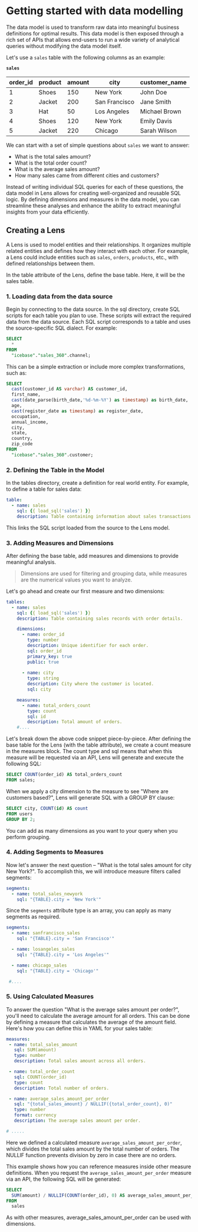 # Getting started with data modelling

The data model is used to transform raw data into meaningful business definitions for optimal results. This data model is then exposed through a rich set of APIs that allows end-users to run a wide variety of analytical queries without modifying the data model itself.

Let's use a `sales` table with the following columns as an example:

**`sales`**

| order_id | product | amount | city          | customer_name |
|----------|---------|--------|---------------|---------------|
| 1        | Shoes   | 150    | New York      | John Doe      |
| 2        | Jacket  | 200    | San Francisco | Jane Smith    |
| 3        | Hat     | 50     | Los Angeles   | Michael Brown |
| 4        | Shoes   | 120    | New York      | Emily Davis   |
| 5        | Jacket  | 220    | Chicago       | Sarah Wilson  |

We can start with a set of simple questions about `sales` we want to answer:

- What is the total sales amount?
- What is the total order count?
- What is the average sales amount?
- How many sales came from different cities and customers?

Instead of writing individual SQL queries for each of these questions, the data model in Lens allows for creating well-organized and reusable SQL logic. By defining dimensions and measures in the data model, you can streamline these analyses and enhance the ability to extract meaningful insights from your data efficiently.


##  Creating a Lens

A Lens is used to model entities and their relationships. It organizes multiple related entities and defines how they interact with each other. For example, a Lens could include entities such as `sales`, `orders`, `products`, etc., with defined relationships between them.

In the table attribute of the Lens, define the base table. Here, it will be the sales table.


### **1. Loading data from the data source**

Begin by connecting to the data source. In the sql directory, create SQL scripts for each table you plan to use. These scripts will extract the required data from the data source.
Each SQL script corresponds to a table and uses the source-specific SQL dialect. For example:

```sql
SELECT
  *
FROM
  "icebase"."sales_360".channel;
```

This can be a simple extraction or include more complex transformations, such as:

```sql
SELECT
  cast(customer_id AS varchar) AS customer_id,
  first_name,
  cast(date_parse(birth_date,'%d-%m-%Y') as timestamp) as birth_date,
  age,
  cast(register_date as timestamp) as register_date,
  occupation,
  annual_income,
  city,
  state,
  country,
  zip_code
FROM
  "icebase"."sales_360".customer;
```


### 2. **Defining the Table in the Model**

In the tables directory, create a definition for real world entity. For example, to define a table for sales data:

```yaml
table:
  - name: sales
    sql: {{ load_sql('sales') }}
    description: Table containing information about sales transactions.
```

This links the SQL script loaded from the source to the Lens model.

### **3. Adding Measures and Dimensions**

After defining the base table, add measures and dimensions to provide meaningful analysis. 

> Dimensions are used for filtering and grouping data, while measures are the numerical values you want to analyze.

Let's go ahead and create our first measure and two dimensions:

```yaml
tables:
  - name: sales
    sql: {{ load_sql('sales') }}
    description: Table containing sales records with order details.

    dimensions:
      - name: order_id
        type: number
        description: Unique identifier for each order.
        sql: order_id
        primary_key: true
        public: true
        
      - name: city
        type: string
        description: City where the customer is located.
        sql: city

    measures:
      - name: total_orders_count
        type: count
        sql: id
        description: Total amount of orders.
    #....
```

Let's break down the above code snippet piece-by-piece. After defining the base table for the Lens (with the table attribute), we create a count measure in the measures block. The count type and sql means that when this measure will be requested via an API, Lens will generate and execute the following SQL:

```sql 
SELECT COUNT(order_id) AS total_orders_count
FROM sales;
```

When we apply a city dimension to the measure to see "Where are customers based?", Lens will generate SQL with a GROUP BY clause:

```sql
SELECT city, COUNT(id) AS count
FROM users
GROUP BY 2;
```

You can add as many dimensions as you want to your query when you perform grouping.


### **4. Adding Segments to Measures**

Now let's answer the next question – "What is the total sales amount for city New York?". To accomplish this, we will introduce measure filters called segments:

```yaml
segments:
  - name: total_sales_newyork
    sql: "{TABLE}.city = 'New York'"
```
Since the `segments` attribute type is an array, you can apply as many segments as required. 

```yaml
segments:
  - name: sanfrancisco_sales
    sql: "{TABLE}.city = 'San Francisco'"

  - name: losangeles_sales
    sql: "{TABLE}.city = 'Los Angeles'"

  - name: chicago_sales
    sql: "{TABLE}.city = 'Chicago'"

 #....
```


### **5. Using Calculated Measures**

To answer the question "What is the average sales amount per order?", you'll need to calculate the average amount for all orders. This can be done by defining a measure that calculates the average of the amount field. Here's how you can define this in YAML for your sales table:

```yaml
measures:
 - name: total_sales_amount
   sql: SUM(amount)
   type: number
   description: Total sales amount across all orders.

 - name: total_order_count
   sql: COUNT(order_id)
   type: count
   description: Total number of orders.

 - name: average_sales_amount_per_order
   sql: "{total_sales_amount} / NULLIF({total_order_count}, 0)"
   type: number
   format: currency
   description: The average sales amount per order.

# .....
```
Here we defined a calculated measure `average_sales_amount_per_order`, which divides the total sales amount by the total number of orders. The NULLIF function prevents division by zero in case there are no orders.

This example shows how you can reference measures inside other measure definitions. When you request the `average_sales_amount_per_order` measure via an API, the following SQL will be generated:

```sql
SELECT
  SUM(amount) / NULLIF(COUNT(order_id), 0) AS average_sales_amount_per_order
FROM
  sales
```
As with other measures, average_sales_amount_per_order can be used with dimensions.


<!-- ### **6.  **  -->